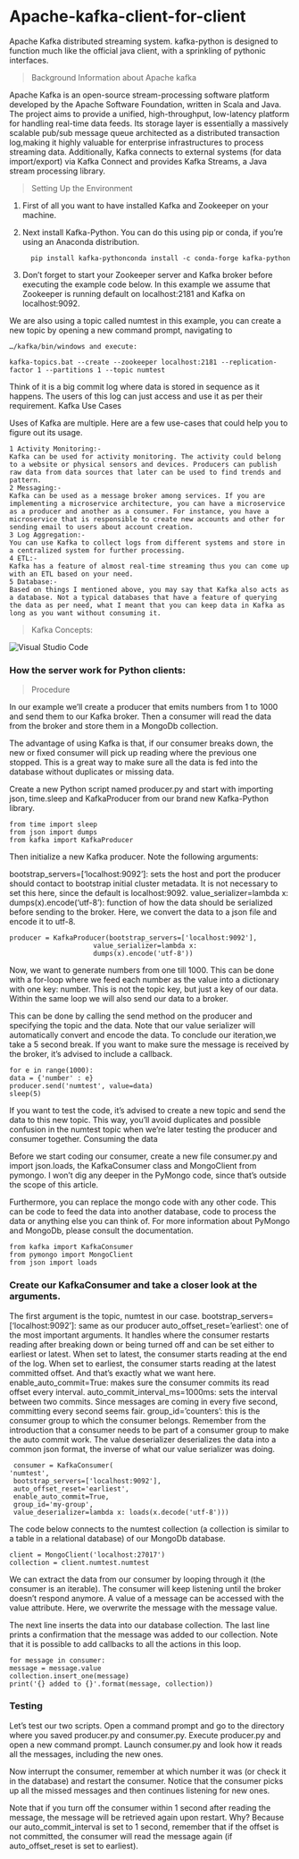 # Apache-kafka-client-for-client
Apache Kafka distributed streaming system. kafka-python is designed to function 
much like the official java client, with a sprinkling of pythonic interfaces.

> Background Information about Apache kafka

Apache Kafka is an open-source stream-processing software platform developed by the Apache Software Foundation, written in Scala and Java. The project aims to provide a unified, high-throughput, low-latency platform for handling real-time data feeds. Its storage layer is essentially a massively scalable pub/sub message queue architected as a distributed transaction log,making it highly valuable for enterprise infrastructures to process streaming data. Additionally, Kafka connects to external systems (for data import/export) via Kafka Connect and provides Kafka Streams, a Java stream processing library.

> Setting Up the Environment

1. First of all you want to have installed Kafka and Zookeeper on your machine.
2. Next install Kafka-Python. You can do this using pip or conda, if you’re using an Anaconda distribution.

         pip install kafka-pythonconda install -c conda-forge kafka-python

3. Don’t forget to start your Zookeeper server and Kafka broker before executing the example code below. In this example we assume that Zookeeper is running default on localhost:2181 and Kafka on localhost:9092.

We are also using a topic called numtest in this example, you can create a new topic by opening a new command prompt, navigating to 

    …/kafka/bin/windows and execute:

    kafka-topics.bat --create --zookeeper localhost:2181 --replication-factor 1 --partitions 1 --topic numtest


Think of it is a big commit log where data is stored in sequence as it happens. The users of this log can just access and use it as per their requirement.
Kafka Use Cases

Uses of Kafka are multiple. Here are a few use-cases that could help you to figure out its usage.

    1 Activity Monitoring:- 
    Kafka can be used for activity monitoring. The activity could belong to a website or physical sensors and devices. Producers can publish raw data from data sources that later can be used to find trends and pattern.
    2 Messaging:- 
    Kafka can be used as a message broker among services. If you are implementing a microservice architecture, you can have a microservice as a producer and another as a consumer. For instance, you have a microservice that is responsible to create new accounts and other for sending email to users about account creation.
    3 Log Aggregation:- 
    You can use Kafka to collect logs from different systems and store in a centralized system for further processing.
    4 ETL:- 
    Kafka has a feature of almost real-time streaming thus you can come up with an ETL based on your need.
    5 Database:- 
    Based on things I mentioned above, you may say that Kafka also acts as a database. Not a typical databases that have a feature of querying the data as per need, what I meant that you can keep data in Kafka as long as you want without consuming it.

> Kafka Concepts:
<img align="left" alt="Visual Studio Code" src="https://miro.medium.com/max/622/1*48ck-bvatKzEpVapVa4Mag.png" />
<br />

### How the server work for Python clients:

> Procedure

In our example we’ll create a producer that emits numbers from 1 to 1000 and send them to our Kafka broker. Then a consumer will read the data from the broker and store them in a MongoDb collection.

The advantage of using Kafka is that, if our consumer breaks down, the new or fixed consumer will pick up reading where the previous one stopped. This is a great way to make sure all the data is fed into the database without duplicates or missing data.

Create a new Python script named producer.py and start with importing json, time.sleep and KafkaProducer from our brand new Kafka-Python library.

    from time import sleep
    from json import dumps
    from kafka import KafkaProducer

Then initialize a new Kafka producer. Note the following arguments:

   bootstrap_servers=[‘localhost:9092’]: sets the host and port the producer should contact to bootstrap initial cluster metadata. It is not necessary to set this         here, since the default is localhost:9092.
    value_serializer=lambda x: dumps(x).encode(‘utf-8’): function of how the data should be serialized before sending to the broker. Here, we convert the data to a json file and encode it to utf-8.

    producer = KafkaProducer(bootstrap_servers=['localhost:9092'],
                         value_serializer=lambda x: 
                         dumps(x).encode('utf-8'))

Now, we want to generate numbers from one till 1000. This can be done with a for-loop where we feed each number as the value into a dictionary with one key: number. This is not the topic key, but just a key of our data. Within the same loop we will also send our data to a broker.

This can be done by calling the send method on the producer and specifying the topic and the data. Note that our value serializer will automatically convert and encode the data. To conclude our iteration,we take a 5 second break. If you want to make sure the message is received by the broker, it’s advised to include a callback.

    for e in range(1000):
    data = {'number' : e}
    producer.send('numtest', value=data)
    sleep(5)

If you want to test the code, it’s advised to create a new topic and send the data to this new topic. This way, you’ll avoid duplicates and possible confusion in the numtest topic when we’re later testing the producer and consumer together.
Consuming the data

Before we start coding our consumer, create a new file consumer.py and import json.loads, the KafkaConsumer class and MongoClient from pymongo. I won’t dig any deeper in the PyMongo code, since that’s outside the scope of this article.

Furthermore, you can replace the mongo code with any other code. This can be code to feed the data into another database, code to process the data or anything else you can think of. For more information about PyMongo and MongoDb, please consult the documentation.

    from kafka import KafkaConsumer
    from pymongo import MongoClient
    from json import loads

### Create our KafkaConsumer and take a closer look at the arguments.

   The first argument is the topic, numtest in our case.
    bootstrap_servers=[‘localhost:9092’]: same as our producer
    auto_offset_reset=’earliest’: one of the most important arguments. It handles where the consumer restarts reading after breaking down or being turned off and can be set either to earliest or latest. When set to latest, the consumer starts reading at the end of the log. When set to earliest, the consumer starts reading at the latest committed offset. And that’s exactly what we want here.
    enable_auto_commit=True: makes sure the consumer commits its read offset every interval.
    auto_commit_interval_ms=1000ms: sets the interval between two commits. Since messages are coming in every five second, committing every second seems fair.
    group_id=’counters’: this is the consumer group to which the consumer belongs. Remember from the introduction that a consumer needs to be part of a consumer group to make the auto commit work.
    The value deserializer deserializes the data into a common json format, the inverse of what our value serializer was doing.

     consumer = KafkaConsumer(
    'numtest',
     bootstrap_servers=['localhost:9092'],
     auto_offset_reset='earliest',
     enable_auto_commit=True,
     group_id='my-group',
     value_deserializer=lambda x: loads(x.decode('utf-8')))

The code below connects to the numtest collection (a collection is similar to a table in a relational database) of our MongoDb database.

    client = MongoClient('localhost:27017')
    collection = client.numtest.numtest

We can extract the data from our consumer by looping through it (the consumer is an iterable). The consumer will keep listening until the broker doesn’t respond anymore. A value of a message can be accessed with the value attribute. Here, we overwrite the message with the message value.

The next line inserts the data into our database collection. The last line prints a confirmation that the message was added to our collection. Note that it is possible to add callbacks to all the actions in this loop.

    for message in consumer:
    message = message.value
    collection.insert_one(message)
    print('{} added to {}'.format(message, collection))

### Testing

Let’s test our two scripts. Open a command prompt and go to the directory where you saved producer.py and consumer.py. Execute producer.py and open a new command prompt. Launch consumer.py and look how it reads all the messages, including the new ones.

Now interrupt the consumer, remember at which number it was (or check it in the database) and restart the consumer. Notice that the consumer picks up all the missed messages and then continues listening for new ones.

Note that if you turn off the consumer within 1 second after reading the message, the message will be retrieved again upon restart. Why? Because our auto_commit_interval is set to 1 second, remember that if the offset is not committed, the consumer will read the message again (if auto_offset_reset is set to earliest).
